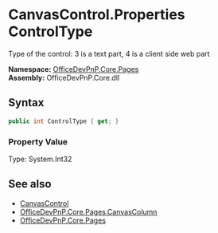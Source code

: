 # CanvasControl.Properties ControlType
 Type of the control: 3 is a text part, 4 is a client side web part   

**Namespace:** [OfficeDevPnP.Core.Pages](OfficeDevPnP.Core.Pages.md)  
**Assembly:** OfficeDevPnP.Core.dll  
## Syntax
```C#
public int ControlType { get; }
```

### Property Value
Type: System.Int32  

## See also
- [CanvasControl](OfficeDevPnP.Core.Pages.CanvasControl.md) 
- [OfficeDevPnP.Core.Pages.CanvasColumn](OfficeDevPnP.Core.Pages.CanvasColumn.md)
- [OfficeDevPnP.Core.Pages](OfficeDevPnP.Core.Pages.md) 
